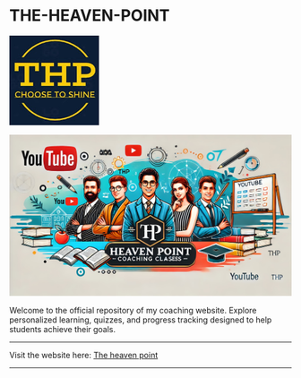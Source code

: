 # THE-HEAVEN-POINT


![Website Logo](channels4_profile.jpg)  

![Website Banner](https://github.com/Starlet-web/THE-HEAVEN-POINT/blob/main/banner%20%20thp.jpg)  

Welcome to the official repository of my coaching website. Explore personalized learning, quizzes, and progress tracking designed to help students achieve their goals.

---

Visit the website here: [The heaven point](https://starlet-web.github.io/THE-HEAVEN-POINT/)

---

